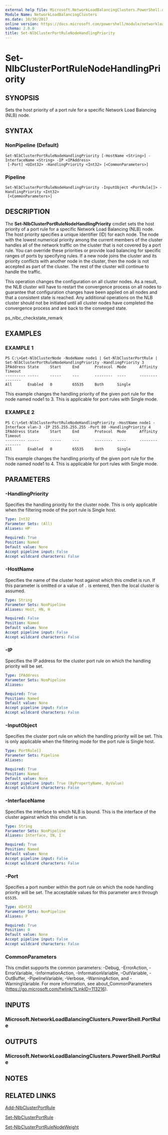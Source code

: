 ```yaml
---
external help file: Microsoft.NetworkLoadBalancingClusters.PowerShell.dll-Help.xml
Module Name: NetworkLoadBalancingClusters
ms.date: 10/30/2017
online version: https://docs.microsoft.com/powershell/module/networkloadbalancingclusters/set-nlbclusterportrulenodehandlingpriority?view=windowsserver2012r2-ps&wt.mc_id=ps-gethelp
schema: 2.0.0
title: Set-NlbClusterPortRuleNodeHandlingPriority
---
```


# Set-NlbClusterPortRuleNodeHandlingPriority

## SYNOPSIS
Sets the host priority of a port rule for a specific Network Load Balancing (NLB) node.

## SYNTAX

### NonPipeline (Default)
```
Set-NlbClusterPortRuleNodeHandlingPriority [-HostName <String>] -InterfaceName <String> -IP <IPAddress>
 [-Port] <UInt32> -HandlingPriority <Int32> [<CommonParameters>]
```

### Pipeline
```
Set-NlbClusterPortRuleNodeHandlingPriority -InputObject <PortRule[]> -HandlingPriority <Int32>
 [<CommonParameters>]
```

## DESCRIPTION
The **Set-NlbClusterPortRuleNodeHandlingPriority** cmdlet sets the host priority of a port rule for a specific Network Load Balancing (NLB) node.
The host priority specifies a unique identifier (ID) for each node.
The node with the lowest numerical priority among the current members of the cluster handles all of the network traffic on the cluster that is not covered by a port rule.
You can override these priorities or provide load balancing for specific ranges of ports by specifying rules.
If a new node joins the cluster and its priority conflicts with another node in the cluster, then the node is not accepted as part of the cluster.
The rest of the cluster will continue to handle the traffic.

This operation changes the configuration on all cluster nodes.
As a result, the NLB cluster will have to restart the convergence process on all nodes to guarantee that configuration changes have been applied on all nodes and that a consistent state is reached.
Any additional operations on the NLB cluster should not be initiated until all cluster nodes have completed the convergence process and are back to the converged state.

ps_nlbc_checkstate_remark

## EXAMPLES

### EXAMPLE 1
```
PS C:\>Get-NlbClusterNode -NodeName node1 | Get-NlbClusterPortRule | Set-NlbClusterPortRuleNodeHandlingPriority -HandlingPriority 3
IPAddress State     Start     End       Protocol  Mode      Affinity  Timeout 
--------- -----     -----     ---       --------  ----      --------  ------- 
All       Enabled   0         65535     Both      Single
```

This example changes the handling priority of the given port rule for the node named node1 to 3.
This is applicable for port rules with Single mode.

### EXAMPLE 2
```
PS C:\>Set-NlbClusterPortRuleNodeHandlingPriority -HostName node1 -Interface vlan-3 -IP 255.255.255.255 -Port 80 -HandlingPriority 4
IPAddress State     Start     End       Protocol  Mode      Affinity  Timeout 
--------- -----     -----     ---       --------  ----      --------  ------- 
All       Enabled   0         65535     Both      Single
```

This example changes the handling priority of the given port rule for the node named node1 to 4.
This is applicable for port rules with Single mode.

## PARAMETERS

### -HandlingPriority
Specifies the handling priority for the cluster node.
This is only applicable when the filtering mode of the port rule is Single host.

```yaml
Type: Int32
Parameter Sets: (All)
Aliases: HP

Required: True
Position: Named
Default value: None
Accept pipeline input: False
Accept wildcard characters: False
```

### -HostName
Specifies the name of the cluster host against which this cmdlet is run.
If this parameter is omitted or a value of `.` is entered, then the local cluster is assumed.

```yaml
Type: String
Parameter Sets: NonPipeline
Aliases: Host, HN, H

Required: False
Position: Named
Default value: None
Accept pipeline input: False
Accept wildcard characters: False
```

### -IP
Specifies the IP address for the cluster port rule on which the handling priority will be set.

```yaml
Type: IPAddress
Parameter Sets: NonPipeline
Aliases: 

Required: True
Position: Named
Default value: None
Accept pipeline input: False
Accept wildcard characters: False
```

### -InputObject
Specifies the cluster port rule on which the handling priority will be set.
This is only applicable when the filtering mode for the port rule is Single host.

```yaml
Type: PortRule[]
Parameter Sets: Pipeline
Aliases: 

Required: True
Position: Named
Default value: None
Accept pipeline input: True (ByPropertyName, ByValue)
Accept wildcard characters: False
```

### -InterfaceName
Specifies the interface to which NLB is bound.
This is the interface of the cluster against which this cmdlet is run.

```yaml
Type: String
Parameter Sets: NonPipeline
Aliases: Interface, IN, I

Required: True
Position: Named
Default value: None
Accept pipeline input: False
Accept wildcard characters: False
```

### -Port
Specifies a port number within the port rule on which the node handling priority will be set.
The acceptable values for this parameter are:`0` through `65535`.

```yaml
Type: UInt32
Parameter Sets: NonPipeline
Aliases: P

Required: True
Position: 0
Default value: None
Accept pipeline input: False
Accept wildcard characters: False
```

### CommonParameters
This cmdlet supports the common parameters: -Debug, -ErrorAction, -ErrorVariable, -InformationAction, -InformationVariable, -OutVariable, -OutBuffer, -PipelineVariable, -Verbose, -WarningAction, and -WarningVariable. For more information, see about_CommonParameters (https://go.microsoft.com/fwlink/?LinkID=113216).

## INPUTS

### Microsoft.NetworkLoadBalancingClusters.PowerShell.PortRule

## OUTPUTS

### Microsoft.NetworkLoadBalancingClusters.PowerShell.PortRule

## NOTES

## RELATED LINKS

[Add-NlbClusterPortRule](./Add-NlbClusterPortRule.md)

[Set-NlbClusterPortRule](./Set-NlbClusterPortRule.md)

[Set-NlbClusterPortRuleNodeWeight](./Set-NlbClusterPortRuleNodeWeight.md)

